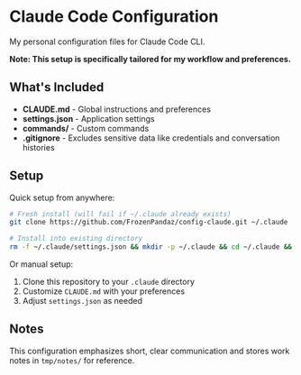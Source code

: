 # Claude Code Configuration

My personal configuration files for Claude Code CLI.

**Note: This setup is specifically tailored for my workflow and preferences.**

## What's Included

- **CLAUDE.md** - Global instructions and preferences
- **settings.json** - Application settings
- **commands/** - Custom commands
- **.gitignore** - Excludes sensitive data like credentials and conversation histories

## Setup

Quick setup from anywhere:
```bash
# Fresh install (will fail if ~/.claude already exists)
git clone https://github.com/FrozenPandaz/config-claude.git ~/.claude

# Install into existing directory
rm -f ~/.claude/settings.json && mkdir -p ~/.claude && cd ~/.claude && git init && git remote add origin https://github.com/FrozenPandaz/config-claude.git && git pull origin main --allow-unrelated-histories
```

Or manual setup:
1. Clone this repository to your `.claude` directory
2. Customize `CLAUDE.md` with your preferences
3. Adjust `settings.json` as needed

## Notes

This configuration emphasizes short, clear communication and stores work notes in `tmp/notes/` for reference.
